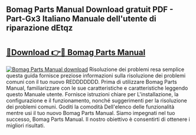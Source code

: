 ## Bomag Parts Manual Download gratuit PDF - Part-Gx3 Italiano Manuale dell'utente di riparazione dEtqz

# <h2><a href="http://dfe4a6.blite.top/?on=Bomag+Parts+Manual">🔗Download 👉🔴 Bomag Parts Manual</a></h2>

[![Bomag Parts Manual download](https://i.imgur.com/lujVjoI.png)](http://dfe4a6.blite.top/?on=Bomag+Parts+Manual)
Risoluzione dei problemi resa semplice questa guida fornisce preziose informazioni sulla risoluzione dei problemi comuni con il tuo nuovo REDDDDDDD. Prima di utilizzare Bomag Parts Manual, familiarizzare con le sue caratteristiche e caratteristiche leggendo questo Manuale utente. Fornisce istruzioni chiare per L'installazione, la configurazione e il funzionamento, nonché suggerimenti per la risoluzione dei problemi comuni. Goditi la comodità Dell'elenco delle funzionalità mentre usi il tuo nuovo Bomag Parts Manual. Siamo impegnati nel tuo successo, Bomag Parts Manual. Il nostro obiettivo è consentirti di ottenere i migliori risultati.
